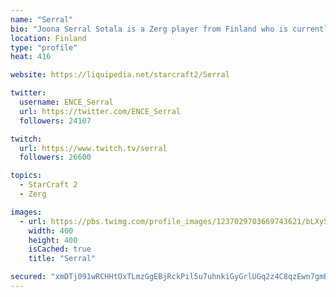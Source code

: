 ```yaml
---
name: "Serral"
bio: "Joona Serral Sotala is a Zerg player from Finland who is currently playing for Ence eSports."
location: Finland
type: "profile"
heat: 416

website: https://liquipedia.net/starcraft2/Serral

twitter:
  username: ENCE_Serral
  url: https://twitter.com/ENCE_Serral
  followers: 24107

twitch:
  url: https://www.twitch.tv/serral
  followers: 26600

topics:
  - StarCraft 2
  - Zerg

images:
  - url: https://pbs.twimg.com/profile_images/1237029703669743621/bLXySPYv_400x400.jpg
    width: 400
    height: 400
    isCached: true
    title: "Serral"

secured: "xmDTj091wRCHHtOxTLmzGgEBjRckPil5u7uhnkiGyGrlUGq2z4C8qzEwn7gmBy4gJaCmNwcpO5ElhXlwZsDAGmhzlbgScvnK+kpDBk+hssFyyNIRNOJrRBqAhbLJYhUfv0fID8DnpLTEujMwkqjlFNkrGwB9nkfhOMT9O+b/WNnw2+qx+FTVzEzgxvA5weqCPiNos4wQ2bqxG7Bha1LiHYPSLr0Xy+febmSsek3IOZVDO+menQopGRItsaUL2IuLqnt+H7Y4O2KQo8D+Ej+ea04A7mSr3bjbY5qal3ueUau9LqF6p1yGPFe5CHoLVZczvW337o8/sGK2VmHuuBa3kViTuJv+WB4hUEQck4+6JAs+EV0a50JW6xnnHuORwIt2;5mUQOQQGnb29Q/BtgA7rPA=="
---
```



